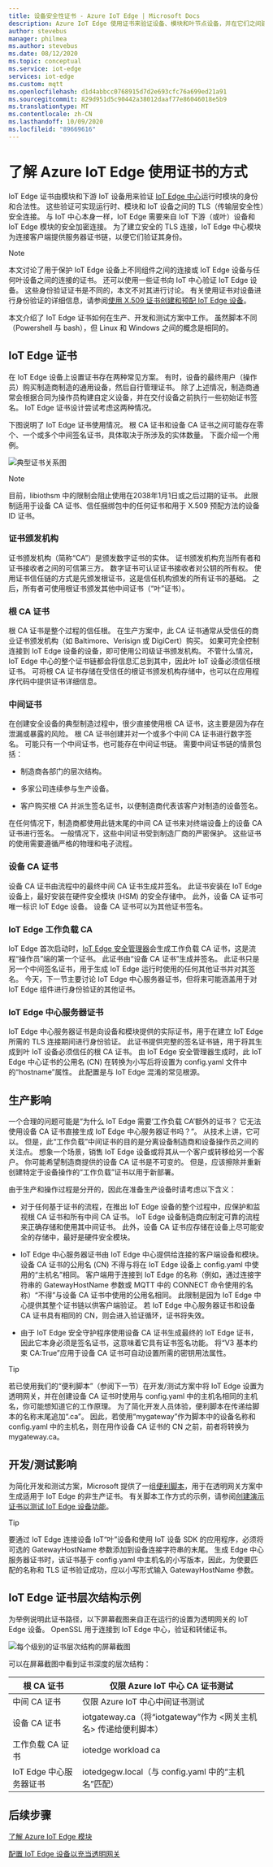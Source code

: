```yaml
---
title: 设备安全性证书 - Azure IoT Edge | Microsoft Docs
description: Azure IoT Edge 使用证书来验证设备、模块和叶节点设备，并在它们之间建立安全连接。
author: stevebus
manager: philmea
ms.author: stevebus
ms.date: 08/12/2020
ms.topic: conceptual
ms.service: iot-edge
services: iot-edge
ms.custom: mqtt
ms.openlocfilehash: d1d4abbcc0768915d7d2e693cfc76a699ed21a91
ms.sourcegitcommit: 829d951d5c90442a38012daaf77e86046018e5b9
ms.translationtype: MT
ms.contentlocale: zh-CN
ms.lasthandoff: 10/09/2020
ms.locfileid: "89669616"
---
```

# <a name="understand-how-azure-iot-edge-uses-certificates"></a>了解 Azure IoT Edge 使用证书的方式

IoT Edge 证书由模块和下游 IoT 设备用来验证 [IoT Edge 中心](iot-edge-runtime.md#iot-edge-hub)运行时模块的身份和合法性。 这些验证可实现运行时、模块和 IoT 设备之间的 TLS（传输层安全性）安全连接。 与 IoT 中心本身一样，IoT Edge 需要来自 IoT 下游（或叶）设备和 IoT Edge 模块的安全加密连接。 为了建立安全的 TLS 连接，IoT Edge 中心模块为连接客户端提供服务器证书链，以便它们验证其身份。

>[!NOTE]
>本文讨论了用于保护 IoT Edge 设备上不同组件之间的连接或 IoT Edge 设备与任何叶设备之间的连接的证书。 还可以使用一些证书向 IoT 中心验证 IoT Edge 设备。 这些身份验证证书是不同的，本文不对其进行讨论。 有关使用证书对设备进行身份验证的详细信息，请参阅[使用 X.509 证书创建和预配 IoT Edge 设备](how-to-auto-provision-x509-certs.md)。

本文介绍了 IoT Edge 证书如何在生产、开发和测试方案中工作。 虽然脚本不同（Powershell 与 bash），但 Linux 和 Windows 之间的概念是相同的。

## <a name="iot-edge-certificates"></a>IoT Edge 证书

在 IoT Edge 设备上设置证书存在两种常见方案。 有时，设备的最终用户（操作员）购买制造商制造的通用设备，然后自行管理证书。 除了上述情况，制造商通常会根据合同为操作员构建自定义设备，并在交付设备之前执行一些初始证书签名。 IoT Edge 证书设计尝试考虑这两种情况。

下图说明了 IoT Edge 证书使用情况。 根 CA 证书和设备 CA 证书之间可能存在零个、一个或多个中间签名证书，具体取决于所涉及的实体数量。 下面介绍一个用例。

![典型证书关系图](./media/iot-edge-certs/edgeCerts-general.png)

> [!NOTE]
> 目前，libiothsm 中的限制会阻止使用在2038年1月1日或之后过期的证书。 此限制适用于设备 CA 证书、信任捆绑包中的任何证书和用于 X.509 预配方法的设备 ID 证书。

### <a name="certificate-authority"></a>证书颁发机构

证书颁发机构（简称“CA”）是颁发数字证书的实体。 证书颁发机构充当所有者和证书接收者之间的可信第三方。 数字证书可认证证书接收者对公钥的所有权。 使用证书信任链的方式是先颁发根证书，这是信任机构颁发的所有证书的基础。 之后，所有者可使用根证书颁发其他中间证书（“叶”证书）。

### <a name="root-ca-certificate"></a>根 CA 证书

根 CA 证书是整个过程的信任根。 在生产方案中，此 CA 证书通常从受信任的商业证书颁发机构（如 Baltimore、Verisign 或 DigiCert）购买。 如果可完全控制连接到 IoT Edge 设备的设备，即可使用公司级证书颁发机构。 不管什么情况，IoT Edge 中心的整个证书链都会将信息汇总到其中，因此叶 IoT 设备必须信任根证书。 可将根 CA 证书存储在受信任的根证书颁发机构存储中，也可以在应用程序代码中提供证书详细信息。

### <a name="intermediate-certificates"></a>中间证书

在创建安全设备的典型制造过程中，很少直接使用根 CA 证书，这主要是因为存在泄漏或暴露的风险。 根 CA 证书创建并对一个或多个中间 CA 证书进行数字签名。 可能只有一个中间证书，也可能存在中间证书链。 需要中间证书链的情景包括：

* 制造商各部门的层次结构。

* 多家公司连续参与生产设备。

* 客户购买根 CA 并派生签名证书，以便制造商代表该客户对制造的设备签名。

在任何情况下，制造商都使用此链末尾的中间 CA 证书来对终端设备上的设备 CA 证书进行签名。 一般情况下，这些中间证书受到制造厂商的严密保护。 这些证书的使用需要遵循严格的物理和电子流程。

### <a name="device-ca-certificate"></a>设备 CA 证书

设备 CA 证书由流程中的最终中间 CA 证书生成并签名。 此证书安装在 IoT Edge 设备上，最好安装在硬件安全模块 (HSM) 的安全存储中。 此外，设备 CA 证书可唯一标识 IoT Edge 设备。 设备 CA 证书可以为其他证书签名。

### <a name="iot-edge-workload-ca"></a>IoT Edge 工作负载 CA

IoT Edge 首次启动时，[IoT Edge 安全管理器](iot-edge-security-manager.md)会生成工作负载 CA 证书，这是流程“操作员”端的第一个证书。 此证书由“设备 CA 证书”生成并签名。 此证书只是另一个中间签名证书，用于生成 IoT Edge 运行时使用的任何其他证书并对其签名。 今天，下一节主要讨论 IoT Edge 中心服务器证书，但将来可能涵盖用于对 IoT Edge 组件进行身份验证的其他证书。

### <a name="iot-edge-hub-server-certificate"></a>IoT Edge 中心服务器证书

IoT Edge 中心服务器证书是向设备和模块提供的实际证书，用于在建立 IoT Edge 所需的 TLS 连接期间进行身份验证。 此证书提供完整的签名证书链，用于将其生成到叶 IoT 设备必须信任的根 CA 证书。 由 IoT Edge 安全管理器生成时，此 IoT Edge 中心证书的公用名 (CN) 在转换为小写后将设置为 config.yaml 文件中的“hostname”属性。 此配置是与 IoT Edge 混淆的常见根源。

## <a name="production-implications"></a>生产影响

一个合理的问题可能是“为什么 IoT Edge 需要‘工作负载 CA’额外的证书？ 它无法使用设备 CA 证书直接生成 IoT Edge 中心服务器证书吗？”。 从技术上讲，它可以。 但是，此“工作负载”中间证书的目的是分离设备制造商和设备操作员之间的关注点。 想象一个场景，销售 IoT Edge 设备或将其从一个客户或转移给另一个客户。 你可能希望制造商提供的设备 CA 证书是不可变的。 但是，应该擦除并重新创建特定于设备操作的“工作负载”证书以用于新部署。

由于生产和操作过程是分开的，因此在准备生产设备时请考虑以下含义：

* 对于任何基于证书的流程，在推出 IoT Edge 设备的整个过程中，应保护和监视根 CA 证书和所有中间 CA 证书。 IoT Edge 设备制造商应制定可靠的流程来正确存储和使用其中间证书。 此外，设备 CA 证书应存储在设备上尽可能安全的存储中，最好是硬件安全模块。

* IoT Edge 中心服务器证书由 IoT Edge 中心提供给连接的客户端设备和模块。 设备 CA 证书的公用名 (CN) 不得与将在 IoT Edge 设备上 config.yaml 中使用的“主机名”相同。 客户端用于连接到 IoT Edge 的名称（例如，通过连接字符串的 GatewayHostName 参数或 MQTT 中的 CONNECT 命令使用的名称）“不得”与设备 CA 证书中使用的公用名相同。 此限制是因为 IoT Edge 中心提供其整个证书链以供客户端验证。 若 IoT Edge 中心服务器证书和设备 CA 证书具有相同的 CN，则会进入验证循环，证书将失效。

* 由于 IoT Edge 安全守护程序使用设备 CA 证书生成最终的 IoT Edge 证书，因此它本身必须是签名证书，这意味着它具有证书签名功能。 将“V3 基本约束 CA:True”应用于设备 CA 证书可自动设置所需的密钥用法属性。

>[!Tip]
> 若已使用我们的“便利脚本”（参阅下一节）在开发/测试方案中将 IoT Edge 设置为透明网关，并在创建设备 CA 证书时使用与 config.yaml 中的主机名相同的主机名，你可能想知道它的工作原理。 为了简化开发人员体验，便利脚本在传递给脚本的名称末尾追加“.ca”。 因此，若使用“mygateway”作为脚本中的设备名称和 config.yaml 中的主机名，则在用作设备 CA 证书的 CN 之前，前者将转换为 mygateway.ca。

## <a name="devtest-implications"></a>开发/测试影响

为简化开发和测试方案，Microsoft 提供了一组[便利脚本](https://github.com/Azure/azure-iot-sdk-c/tree/master/tools/CACertificates)，用于在透明网关方案中生成适用于 IoT Edge 的非生产证书。 有关脚本工作方式的示例，请参阅[创建演示证书以测试 IoT Edge 设备功能](how-to-create-test-certificates.md)。

>[!Tip]
> 要通过 IoT Edge 连接设备 IoT“叶”设备和使用 IoT 设备 SDK 的应用程序，必须将可选的 GatewayHostName 参数添加到设备连接字符串的末尾。 生成 Edge 中心服务器证书时，该证书基于 config.yaml 中主机名的小写版本，因此，为使要匹配的名称和 TLS 证书验证成功，应以小写形式输入 GatewayHostName 参数。

## <a name="example-of-iot-edge-certificate-hierarchy"></a>IoT Edge 证书层次结构示例

为举例说明此证书路径，以下屏幕截图来自正在运行的设置为透明网关的 IoT Edge 设备。 OpenSSL 用于连接到 IoT Edge 中心，验证和转储证书。

![每个级别的证书层次结构的屏幕截图](./media/iot-edge-certs/iotedge-cert-chain.png)

可以在屏幕截图中看到证书深度的层次结构：

| 根 CA 证书         | 仅限 Azure IoT 中心 CA 证书测试                                                                           |
|-----------------------------|-----------------------------------------------------------------------------------------------------------|
| 中间 CA 证书 | 仅限 Azure IoT 中心中间证书测试                                                                 |
| 设备 CA 证书       | iotgateway.ca（将“iotgateway”作为 <网关主机名> 传递给便利脚本）   |
| 工作负载 CA 证书     | iotedge workload ca                                                                                       |
| IoT Edge 中心服务器证书 | iotedgegw.local（与 config.yaml 中的“主机名”匹配）                                            |

## <a name="next-steps"></a>后续步骤

[了解 Azure IoT Edge 模块](iot-edge-modules.md)

[配置 IoT Edge 设备以充当透明网关](how-to-create-transparent-gateway.md)
